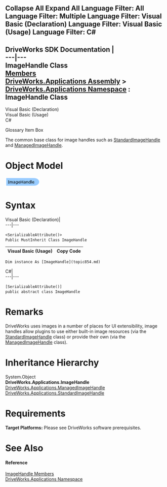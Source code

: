 Collapse All Expand All Language Filter: All  Language Filter: Multiple  Language Filter: Visual Basic (Declaration) Language Filter: Visual Basic (Usage) Language Filter: C#  
---  
DriveWorks SDK Documentation  |   
---|---  
ImageHandle Class   
[Members](topic855.md)   
[DriveWorks.Applications Assembly](topic13.md) > [DriveWorks.Applications Namespace](topic16.md) : ImageHandle Class  
---  
  
Visual Basic (Declaration)    
Visual Basic (Usage)    
C# 

Glossary Item Box

The common base class for image handles such as [StandardImageHandle](topic1051.md) and [ManagedImageHandle](topic867.md). 

# Object Model

![](dotnetdiagramimages/image20.png)

# Syntax

Visual Basic (Declaration)|   
---|---  
      
    
    <SerializableAttribute()>
    Public MustInherit Class ImageHandle   
  
Visual Basic (Usage)| Copy Code  
---|---  
      
    
    Dim instance As [ImageHandle](topic854.md)  
  
C#|   
---|---  
      
    
    [SerializableAttribute()]
    public abstract class ImageHandle   
  
# Remarks

DriveWorks uses images in a number of places for UI extensibility, image handles allow plugins to use either built-in image resources (via the [StandardImageHandle](topic1051.md) class) or provide their own (via the [ManagedImageHandle](topic867.md) class).

# Inheritance Hierarchy

System.Object  
**DriveWorks.Applications.ImageHandle**  
[DriveWorks.Applications.ManagedImageHandle](topic867.md)  
[DriveWorks.Applications.StandardImageHandle](topic1051.md)  


# Requirements

**Target Platforms:** Please see DriveWorks software prerequisites.

# See Also

#### Reference

[ImageHandle Members](topic855.md)   
[DriveWorks.Applications Namespace](topic16.md)


